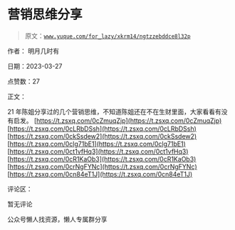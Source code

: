 # 营销思维分享

> 原文：[`www.yuque.com/for_lazy/xkrm14/ngtzzebddce8l32p`](https://www.yuque.com/for_lazy/xkrm14/ngtzzebddce8l32p)



作者： 明月几时有



日期：2023-03-27



点赞数：27

<ne-hole id="u38df7953" data-lake-id="u38df7953">

正文：



21 年陈姐分享过的几个营销思维，不知道陈姐还在不在生财里面，大家看看有没有启发。 [https://t.zsxq.com/0cZmuqZjp](https://t.zsxq.com/0cZmuqZjp) [https://t.zsxq.com/0cLRbDSsh](https://t.zsxq.com/0cLRbDSsh) [https://t.zsxq.com/0ckSsdew2](https://t.zsxq.com/0ckSsdew2) [https://t.zsxq.com/0clg71bE1](https://t.zsxq.com/0clg71bE1) [https://t.zsxq.com/0ct1vfHq3](https://t.zsxq.com/0ct1vfHq3) [https://t.zsxq.com/0cR1KaOb3](https://t.zsxq.com/0cR1KaOb3) [https://t.zsxq.com/0crNgFYNc](https://t.zsxq.com/0crNgFYNc) [https://t.zsxq.com/0cn84eT1J](https://t.zsxq.com/0cn84eT1J)

<ne-hole id="u07551d70" data-lake-id="u07551d70">

评论区：



暂无评论

<ne-hole id="ud75e6c68" data-lake-id="ud75e6c68">

公众号懒人找资源，懒人专属群分享

</ne-hole></ne-hole></ne-hole>